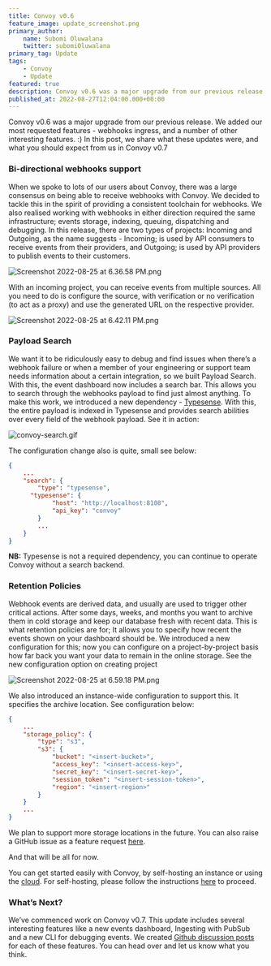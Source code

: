 ```yaml
---
title: Convoy v0.6
feature_image: update_screenshot.png
primary_author:
    name: Subomi Oluwalana
    twitter: subomiOluwalana
primary_tag: Update
tags:
    - Convoy
    - Update
featured: true
description: Convoy v0.6 was a major upgrade from our previous release. We added our most requested features - webhooks ingress, and a number of other interesting features. :) In this post, we share what these updates were, and what you should expect from us in Convoy v0.7
published_at: 2022-08-27T12:04:00.000+00:00
---
```


Convoy v0.6 was a major upgrade from our previous release. We added our most requested features - webhooks ingress, and a number of other interesting features. :) In this post, we share what these updates were, and what you should expect from us in Convoy v0.7

### **Bi-directional webhooks support**

When we spoke to lots of our users about Convoy, there was a large consensus on being able to receive webhooks with Convoy. We decided to tackle this in the spirit of providing a consistent toolchain for webhooks. We also realised working with webhooks in either direction required the same infrastructure; events storage, indexing, queuing, dispatching and debugging. In this release, there are two types of projects: Incoming and Outgoing, as the name suggests - Incoming; is used by API consumers to receive events from their providers, and Outgoing; is used by API providers to publish events to their customers.

![Screenshot 2022-08-25 at 6.36.58 PM.png](../../blog-assets/Screenshot_2022-08-25_at_6.36.58_PM.png)

With an incoming project, you can receive events from multiple sources.  All you need to do is configure the source, with verification or no verification (to act as a proxy) and use the generated URL on the respective provider.

![Screenshot 2022-08-25 at 6.42.11 PM.png](../../blog-assets/Screenshot_2022-08-25_at_6.42.11_PM.png)

### **Payload Search**

We want it to be ridiculously easy to debug and find issues when there’s a webhook failure or when a member of your engineering or support team needs information about a certain integration, so we built Payload Search. With this, the event dashboard now includes a search bar. This allows you to search through the webhooks payload to find just almost anything. To make this work, we introduced a new dependency - [Typesense](https://typesense.org/). With this, the entire payload is indexed in Typesense and provides search abilities over every field of the webhook payload. See it in action:

![convoy-search.gif](../../blog-assets/convoy-search.gif)

The configuration change also is quite, small see below:

```json
{
	...
	"search": {
		"type": "typesense",
	  "typesense": {
			"host": "http://localhost:8108",
			"api_key": "convoy"
		}
		...
	}
}
```

**NB:** Typesense is not a required dependency, you can continue to operate Convoy without a search backend.

### Retention Policies

Webhook events are derived data, and usually are used to trigger other critical actions. After some days, weeks, and months you want to archive them in cold storage and keep our database fresh with recent data. This is what retention policies are for; It allows you to specify how recent the events shown on your dashboard should be. We introduced a new configuration for this; now you can configure on a project-by-project basis how far back you want your data to remain in the online storage. See the new configuration option on creating project

![Screenshot 2022-08-25 at 6.59.18 PM.png](../../blog-assets/Screenshot_2022-08-27_at_12.35.05_PM.png)

We also introduced an instance-wide configuration to support this. It specifies the archive location. See configuration below:

```json
{
	...
	"storage_policy": {
		"type": "s3",
		"s3": {
			"bucket": "<insert-bucket>",
			"access_key": "<insert-access-key>",
			"secret_key": "<insert-secret-key>",
			"session_token": "<insert-session-token>",
			"region": "<insert-region>"
		}
	}
	...
}
```

We plan to support more storage locations in the future. You can also raise a GitHub issue as a feature request [here](https://github.com/frain-dev/convoy/issues).

And that will be all for now.

You can get started easily with Convoy, by self-hosting an instance or using the [cloud](https://dashboard.getconvoy.io/signup). For self-hosting, please follow the instructions [here](https://github.com/frain-dev/convoy#installation-getting-started) to proceed. 

### What’s Next?

We’ve commenced work on Convoy v0.7. This update includes several interesting features like a new events dashboard, Ingesting with PubSub and a new CLI for debugging events. We created [Github discussion posts](https://github.com/frain-dev/convoy/discussions) for each of these features. You can head over and let us know what you think. 
